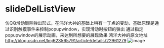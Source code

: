 # slideDelListView
仿QQ滑动删除弹出形式，在鸿洋大神的基础上稍有一丁点的变动，基础原理是通过识别触摸事件来控制popupwindow，实现滑动时按钮的弹出
通过指定popupwindow的展示动画，来达到所想要的展现效果
鸿洋大神的原文地址
http://blog.csdn.net/lmj623565791/article/details/22961279
![image](https://github.com/DarkReal/slideDelListView/app/src/main/res/slideDel.gif )

